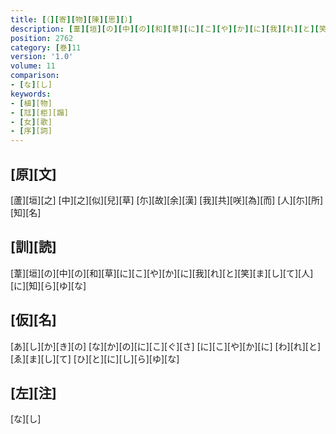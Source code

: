 ```yaml
---
title: [（][寄][物][陳][思][）]
description: [葦][垣][の][中][の][和][草][に][こ][や][か][に][我][れ][と][笑][ま][し][て][人][に][知][ら][ゆ][な]
position: 2762
category: [巻]11
version: '1.0'
volume: 11
comparison:
- [な][し]
keywords:
- [植][物]
- [尫][柜][蹋]
- [女][歌]
- [序][詞]
---
```


## [原][文]

[蘆][垣][之] [中][之][似][兒][草] [尓][故][余][漢] [我][共][咲][為][而] [人][尓][所][知][名]

## [訓][読]

[葦][垣][の][中][の][和][草][に][こ][や][か][に][我][れ][と][笑][ま][し][て][人][に][知][ら][ゆ][な]

## [仮][名]

[あ][し][か][き][の] [な][か][の][に][こ][ぐ][さ] [に][こ][や][か][に] [わ][れ][と][ゑ][ま][し][て] [ひ][と][に][し][ら][ゆ][な]

## [左][注]

[な][し]
